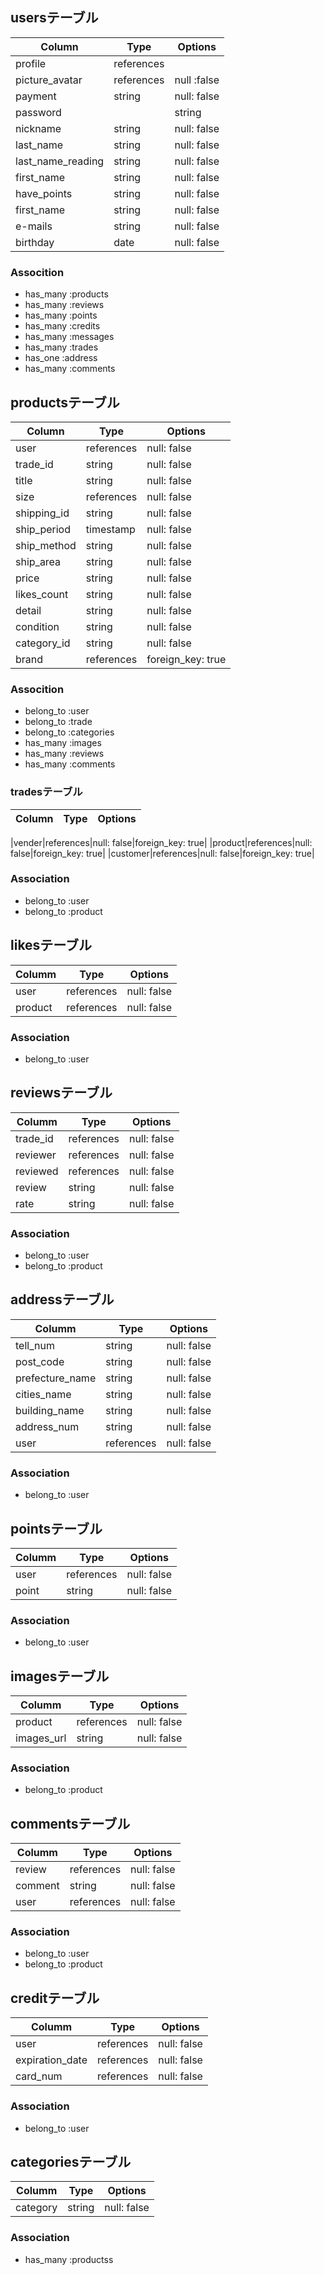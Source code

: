 
## usersテーブル 
|Column|Type|Options|
|------|----|-------|
|profile|references||null: false|
|picture_avatar|references|null :false|
|payment|string|null: false|
|password||string|null: false|
|nickname|string|null: false|
|last_name|string|null: false|
|last_name_reading|string|null: false|
|first_name|string|null: false|
|have_points|string|null: false|
|first_name|string|null: false|
|e-mails|string|null: false|
|birthday|date|null: false|

### Assocition

- has_many :products
- has_many :reviews
- has_many :points
- has_many :credits
- has_many :messages
- has_many :trades
- has_one :address
- has_many :comments

## productsテーブル

|Column|Type|Options|
|------|----|-------|
|user|references|null: false|foreign_key: true|
|trade_id|string|null: false|
|title|string|null: false|
|size|references|null: false|foreign_key: true|
|shipping_id|string|null: false|
|ship_period|timestamp|null: false|
|ship_method|string|null: false|
|ship_area|string|null: false|
|price|string|null: false|
|likes_count|string|null: false|
|detail|string|null: false|
|condition|string|null: false|
|category_id|string|null: false|
|brand|references|foreign_key: true|

### Assocition

- belong_to :user
- belong_to :trade
- belong_to :categories
- has_many :images
- has_many :reviews
- has_many :comments

### tradesテーブル

|Column|Type|Options|
|------|----|-------|

|vender|references|null: false|foreign_key: true|
|product|references|null: false|foreign_key: true|
|customer|references|null: false|foreign_key: true|

### Association

- belong_to :user
- belong_to :product

##  likesテーブル

|Columm|Type|Options|
|------|----|-------|
|user|references|null: false|foreign_key: true|
|product|references|null: false|foreign_key: true|

### Association

 - belong_to :user

## reviewsテーブル

|Columm|Type|Options|
|------|----|-------|
|trade_id|references|null: false|foreign_key: true|
|reviewer|references|null: false|foreign_key: true|
|reviewed|references|null: false|foreign_key: true|
|review|string|null: false|
|rate|string|null: false|

### Association

 - belong_to :user
 - belong_to :product

## addressテーブル

|Columm|Type|Options|
|------|----|-------|
|tell_num|string|null: false|
|post_code|string|null: false|
|prefecture_name|string|null: false|
|cities_name|string|null: false|
|building_name|string|null: false|
|address_num|string|null: false|
|user|references|null: false|foreign_key: true|

### Association

 - belong_to :user

## pointsテーブル

|Columm|Type|Options|
|------|----|-------|
|user|references|null: false|foreign_key: true|
|point|string|null: false|

### Association

 - belong_to :user

## imagesテーブル

|Columm|Type|Options|
|------|----|-------|
|product|references|null: false|foreign_key: true|
|images_url|string|null: false|

### Association

 - belong_to :product

## commentsテーブル

|Columm|Type|Options|
|------|----|-------|
|review|references|null: false|foreign_key: true|
|comment|string|null: false|
|user|references|null: false|foreign_key: true|

### Association

 - belong_to :user
 - belong_to :product

## creditテーブル

|Columm|Type|Options|
|------|----|-------|
|user|references|null: false|foreign_key: true|
|expiration_date|references|null: false|foreign_key: true|
|card_num|references|null: false|foreign_key: true|

### Association

 - belong_to :user

## categoriesテーブル

|Columm|Type|Options|
|------|----|-------|
|category|string|null: false|

### Association

 - has_many :productss
